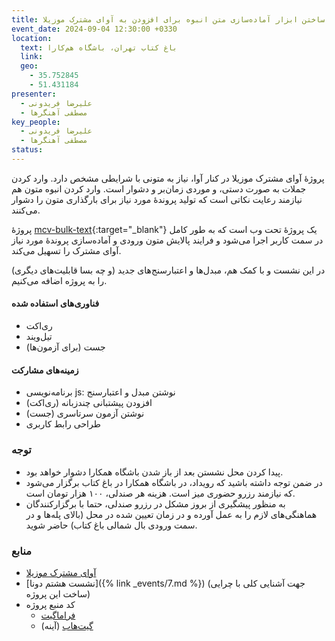 ```yaml
---
title: ساختن ابزار آماده‌سازی متن انبوه برای افزودن به آوای مشترک موزیلا
event_date: 2024-09-04 12:30:00 +0330
location:
  text: باغ کتاب تهران، باشگاه هم‌کارا
  link:
  geo:
    - 35.752845
    - 51.431184
presenter:
  - علیرضا فریدونی
  - مصطفی آهنگرها
key_people:
  - علیرضا فریدونی
  - مصطفی آهنگرها
status:
---
```


پروژهٔ آوای مشترک موزیلا در کنار آوا،
نیاز به متونی با شرایطی مشخص دارد.
وارد کردن جملات به صورت دستی، و موردی
زمان‌بر و دشوار است.
وارد کردن انبوه متون هم نیازمند رعایت نکاتی است که تولید پروندهٔ مورد نیاز برای بارگذاری متون را دشوار می‌کنند.

پروژهٔ
[mcv-bulk-text](https://ahangarha.frama.io/mcv-bulk-text/){:target="_blank"}
یک پروژهٔ تحت وب است که به طور کامل در سمت کاربر اجرا می‌شود
و فرایند پالایش متون ورودی و آماده‌سازی پروندهٔ مورد نیاز آوای مشترک را تسهیل می‌کند.

در این نشست و با کمک هم، مبدل‌ها و اعتبارسنج‌های جدید
(و چه بسا قابلیت‌های دیگری)
را به پروژه اضافه می‌کنیم.

#### فناوری‌های استفاده شده
- ری‌اکت
- تیل‌ویند
- جست (برای آزمون‌ها)

#### زمینه‌های مشارکت
- برنامه‌نویسی js: نوشتن مبدل و اعتبارسنج
- افزودن پیشتبانی چندزبانه (ری‌اکت)
- نوشتن آزمون سرتاسری (جست)
- طراحی رابط کاربری

### توجه
- پیدا کردن محل نشستن بعد از باز شدن باشگاه همکارا دشوار خواهد بود.
- در ضمن توجه داشته باشید که رویداد، در باشگاه همکارا در باغ کتاب برگزار می‌شود که نیازمند رزرو حضوری میز است. هزینه هر صندلی، ۱۰۰ هزار تومان است.
- به منظور پیشگیری از بروز مشکل در رزرو صندلی، حتما با برگزارکنندگان هماهنگی‌های لازم را به عمل آورده و در زمان تعیین شده در محل (بالای پله‌ها و در سمت ورودی بال شمالی باغ کتاب) حاضر شوید.

### منابع
- [آوای مشترک موزیلا](https://commonvoice.mozilla.org/fa)
- [نشست هشتم دونا]({% link _events/7.md %}) (جهت آشنایی کلی با چرایی ساخت این پروژه)
- کد منبع پروژه
  - [فراماگیت](https://framagit.org/ahangarha/mcv-bulk-text/)
  - [گیت‌هاب](https://github.com/ahangarha/mcv-bulk-text) (آینه)
